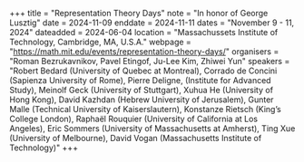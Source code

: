 +++
title = "Representation Theory Days"
note = "In honor of George Lusztig"
date = 2024-11-09
enddate = 2024-11-11
dates = "November 9 - 11, 2024"
dateadded = 2024-06-04
location = "Massachussets Institute of Technology, Cambridge, MA, U.S.A."
webpage = "https://math.mit.edu/events/representation-theory-days/"
organisers = "Roman Bezrukavnikov, Pavel Etingof, Ju-Lee Kim, Zhiwei Yun"
speakers = "Robert Bedard (University of Quebec at Montreal), Corrado de Concini (Sapienza University of Rome), Pierre Deligne, (Institute for Advanced Study), Meinolf Geck (University of Stuttgart), Xuhua He (University of Hong Kong), David Kazhdan (Hebrew University of Jerusalem), Gunter Malle (Technical University of
Kaiserslautern), Konstanze Rietsch (King’s College London), Raphaël Rouquier (University of California at Los Angeles), Eric Sommers (University of Massachusetts at Amherst), Ting Xue (University of Melbourne), David Vogan (Massachusetts Institute of Technology)"
+++
